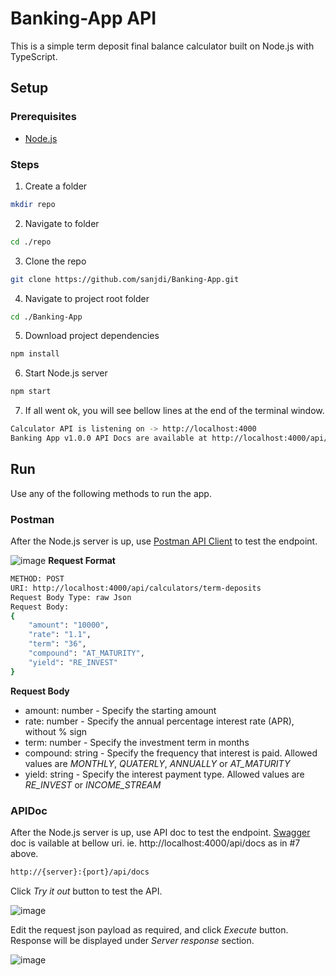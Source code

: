# Banking-App API
This is a simple term deposit final balance calculator built on Node.js with TypeScript. 

## Setup

### Prerequisites
* [Node.js](https://nodejs.org/en/docs)

### Steps
1. Create a folder
```sh
mkdir repo
```
2. Navigate to folder
```sh
cd ./repo
```
3. Clone the repo
```sh
git clone https://github.com/sanjdi/Banking-App.git
```
4. Navigate to project root folder
```sh
cd ./Banking-App
```
5. Download project dependencies
```sh
npm install
```
6. Start Node.js server
```sh
npm start
```
7. If all went ok, you will see bellow lines at the end of the terminal window.
```sh
Calculator API is listening on -> http://localhost:4000
Banking App v1.0.0 API Docs are available at http://localhost:4000/api/docs
```

## Run
Use any of the following methods to run the app.

### Postman
After the Node.js server is up, use [Postman API Client](https://www.postman.com/api-platform/api-client/) to test the endpoint.

![image](https://github.com/sanjdi/Banking-App/assets/135525812/7da6039b-6bc9-49bc-bee8-41e7ae9ff3a3)
**Request Format**
```sh
METHOD: POST
URI: http://localhost:4000/api/calculators/term-deposits
Request Body Type: raw Json
Request Body:
{
    "amount": "10000",
    "rate": "1.1",
    "term": "36",
    "compound": "AT_MATURITY",
    "yield": "RE_INVEST"
}
```
**Request Body**

* amount: number - Specify the starting amount
* rate: number - Specify the annual percentage interest rate (APR), without % sign
* term: number - Specify the investment term in months
* compound: string - Specify the frequency that interest is paid. Allowed values are *MONTHLY*, *QUATERLY*, *ANNUALLY* or *AT_MATURITY*
* yield: string - Specify the interest payment type. Allowed values are *RE_INVEST* or *INCOME_STREAM*

### APIDoc
After the Node.js server is up, use API doc to test the endpoint. [Swagger](https://swagger.io/docs/specification/basic-structure/) doc is vailable at bellow uri. ie. http://localhost:4000/api/docs as in #7 above.
```sh
http://{server}:{port}/api/docs
```
Click *Try it out* button to test the API.

![image](https://github.com/sanjdi/Banking-App/assets/135525812/a8c2a1c3-6d1f-4274-b60a-fd6868aaf894)

Edit the request json payload as required, and click *Execute* button. Response will be displayed under *Server response* section. 

![image](https://github.com/sanjdi/Banking-App/assets/135525812/9879ebac-9560-4a02-b0c7-aa990afdb7bd)

